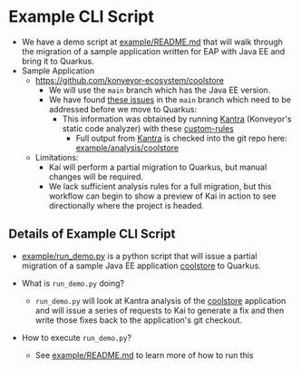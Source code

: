 # Example CLI Script

- We have a demo script at [example/README.md](/example/README.md) that will walk through the migration of a sample application written for EAP with Java EE and bring it to Quarkus.
- Sample Application
  - https://github.com/konveyor-ecosystem/coolstore
    - We will use the `main` branch which has the Java EE version.
    - We have found [these issues](https://github.com/jmle/kai-examples/blob/main/coolstore-examples/examples.md) in the `main` branch which need to be addressed before we move to Quarkus:
      - This information was obtained by running [Kantra](https://github.com/konveyor/kantra) (Konveyor's static code analyzer) with these [custom-rules](https://github.com/konveyor-ecosystem/kai/tree/main/samples/custom_rules)
        - Full output from [Kantra](https://github.com/konveyor/kantra) is checked into the git repo here: [example/analysis/coolstore](example/analysis/coolstore)
  - Limitations:
    - Kai will perform a partial migration to Quarkus, but manual changes will be required.
    - We lack sufficient analysis rules for a full migration, but this workflow can begin to show a preview of Kai in action to see directionally where the project is headed.

## Details of Example CLI Script

- [example/run_demo.py](example/run_demo.py) is a python script that will issue a partial migration of a sample Java EE application [coolstore](https://github.com/konveyor-ecosystem/coolstore) to Quarkus.
- What is `run_demo.py` doing?

  - `run_demo.py` will look at Kantra analysis of the [coolstore](https://github.com/konveyor-ecosystem/coolstore) application and will issue a series of requests to Kai to generate a fix and then write those fixes back to the application's git checkout.

- How to execute `run_demo.py`?
  - See [example/README.md](example/README.md) to learn more of how to run this
